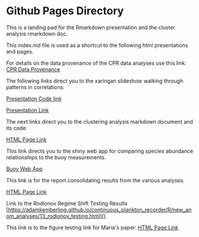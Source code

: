 # Github Pages Directory

This is a landing pad for the Rmarkdown presentation and the cluster analysis rmarkdown doc.

This index.md file is used as a shortcut to the following html presentations and pages.


For details on the data provenance of the CPR data analyses use this link:
[CPR Data Provenance](https://adamkemberling.github.io/continuous_plankton_recorder/docs/)



The following links direct you to the xaringan slideshow walking through patterns in correlations:

[Presentation Code link](/R/presentations/cpr_paper_story.html)

[Presentation Link](https://adamkemberling.github.io/continuous_plankton_recorder/R/presentations/cpr_paper_story.html#1)



The next links direct you to the clustering analysis markdown document and its code:

[HTML Page Link](https://adamkemberling.github.io/continuous_plankton_recorder/R/05_cpr_clustering.html)


This link directs you to the shiny web app for comparing species abundance relationships to the buoy measurements.

[Buoy Web App](https://adamkemberling.shinyapps.io/cpr_buoy_DE/)


This link is for the report consolidating results from the various analyses.

[HTML Page Link](https://adamkemberling.github.io/continuous_plankton_recorder/R/new_anom_analyses/12_paper_layout.html)


Link to the Rodionov Regime Shift Testing Results
[https://adamkemberling.github.io/continuous_plankton_recorder/R/new_anom_analyses/13_rodionov_testing.html]()


This link is to the figure testing link for Maria's paper:
[HTML Page Link](https://adamkemberling.github.io/continuous_plankton_recorder/R/mgrigoratou_collaboration/figure_edits_2023.html)

